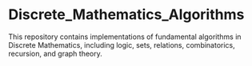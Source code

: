 # Discrete_Mathematics_Algorithms
This repository contains implementations of fundamental algorithms in Discrete Mathematics, including logic, sets, relations, combinatorics, recursion, and graph theory.
